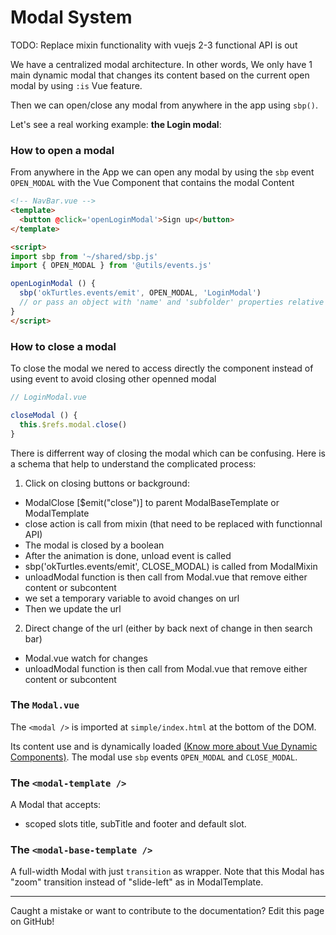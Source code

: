 # Modal System

TODO: Replace mixin functionality with vuejs 2-3 functional API is out

We have a centralized modal architecture. In other words, We only have 1 main dynamic modal that changes its content based on the current open modal by using `:is` Vue feature.

Then we can open/close any modal from anywhere in the app using `sbp()`.

Let's see a real working example: **the Login modal**:

### How to open a modal

From anywhere in the App we can open any modal by using the `sbp` event `OPEN_MODAL` with the Vue Component that contains the modal Content

```html
<!-- NavBar.vue -->
<template>
  <button @click='openLoginModal'>Sign up</button>
</template>

<script>
import sbp from '~/shared/sbp.js'
import { OPEN_MODAL } from '@utils/events.js'

openLoginModal () {
  sbp('okTurtles.events/emit', OPEN_MODAL, 'LoginModal')
  // or pass an object with 'name' and 'subfolder' properties relative to containers folder // TODO: explain this better?
}
</script>
```

### How to close a modal
To close the modal we nered to access directly the component instead of using event to avoid closing other openned modal

```js
// LoginModal.vue

closeModal () {
  this.$refs.modal.close()
}
```

There is differrent way of closing the modal which can be confusing.
Here is a schema that help to understand the complicated process:

1) Click on closing buttons or background:
- ModalClose [$emit("close")] to parent ModalBaseTemplate or ModalTemplate
- close action is call from mixin (that need to be replaced with functionnal API)
- The modal is closed by a boolean
- After the animation is done, unload event is called
- sbp('okTurtles.events/emit', CLOSE_MODAL) is called from ModalMixin
- unloadModal function is then call from Modal.vue that remove either content or subcontent
- we set a temporary variable to avoid changes on url
- Then we update the url

2) Direct change of the url (either by back next of change in then search bar)
- Modal.vue watch for changes
- unloadModal function is then call from Modal.vue that remove either content or subcontent

### The `Modal.vue`

The `<modal />` is imported at `simple/index.html` at the bottom of the DOM.

Its content use <modal-template /> and is dynamically loaded [(Know more about Vue Dynamic Components)](https://vuejs.org/v2/api/#is). The modal use `sbp` events `OPEN_MODAL` and `CLOSE_MODAL`.


### The `<modal-template />`
A Modal that accepts:
- scoped slots title, subTitle and footer and default slot.

### The `<modal-base-template />`
A full-width Modal with just `transition` as wrapper. Note that this Modal has "zoom" transition instead of "slide-left" as in ModalTemplate.

---

Caught a mistake or want to contribute to the documentation? Edit this page on GitHub!
